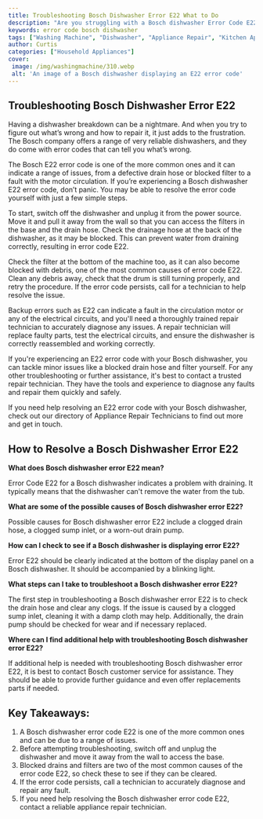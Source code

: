 ```yaml
---
title: Troubleshooting Bosch Dishwasher Error E22 What to Do
description: "Are you struggling with a Bosch dishwasher Error Code E22 Learn how to diagnose the issue and what to do to restore its function in this guide"
keywords: error code bosch dishwasher
tags: ["Washing Machine", "Dishwasher", "Appliance Repair", "Kitchen Appliances", "Clean Appliance", "Appliance Brand"]
author: Curtis
categories: ["Household Appliances"]
cover: 
 image: /img/washingmachine/310.webp
 alt: 'An image of a Bosch dishwasher displaying an E22 error code'
---
```

## Troubleshooting Bosch Dishwasher Error E22
Having a dishwasher breakdown can be a nightmare. And when you try to figure out what’s wrong and how to repair it, it just adds to the frustration. The Bosch company offers a range of very reliable dishwashers, and they do come with error codes that can tell you what’s wrong.

The Bosch E22 error code is one of the more common ones and it can indicate a range of issues, from a defective drain hose or blocked filter to a fault with the motor circulation. If you’re experiencing a Bosch dishwasher E22 error code, don’t panic. You may be able to resolve the error code yourself with just a few simple steps.

To start, switch off the dishwasher and unplug it from the power source. Move it and pull it away from the wall so that you can access the filters in the base and the drain hose. Check the drainage hose at the back of the dishwasher, as it may be blocked. This can prevent water from draining correctly, resulting in error code E22.

Check the filter at the bottom of the machine too, as it can also become blocked with debris, one of the most common causes of error code E22. Clean any debris away, check that the drum is still turning properly, and retry the procedure. If the error code persists, call for a technician to help resolve the issue.

Backup errors such as E22 can indicate a fault in the circulation motor or any of the electrical circuits, and you'll need a thoroughly trained repair technician to accurately diagnose any issues. A repair technician will replace faulty parts, test the electrical circuits, and ensure the dishwasher is correctly reassembled and working correctly.

If you're experiencing an E22 error code with your Bosch dishwasher, you can tackle minor issues like a blocked drain hose and filter yourself. For any other troubleshooting or further assistance, it's best to contact a trusted repair technician. They have the tools and experience to diagnose any faults and repair them quickly and safely. 

If you need help resolving an E22 error code with your Bosch dishwasher, check out our directory of Appliance Repair Technicians to find out more and get in touch.

## How to Resolve a Bosch Dishwasher Error E22

**What does Bosch dishwasher error E22 mean?**

Error Code E22 for a Bosch dishwasher indicates a problem with draining. It typically means that the dishwasher can't remove the water from the tub.

**What are some of the possible causes of Bosch dishwasher error E22?**

Possible causes for Bosch dishwasher error E22 include a clogged drain hose, a clogged sump inlet, or a worn-out drain pump.

**How can I check to see if a Bosch dishwasher is displaying error E22?**

Error E22 should be clearly indicated at the bottom of the display panel on a Bosch dishwasher. It should be accompanied by a blinking light.

**What steps can I take to troubleshoot a Bosch dishwasher error E22?**

The first step in troubleshooting a Bosch dishwasher error E22 is to check the drain hose and clear any clogs. If the issue is caused by a clogged sump inlet, cleaning it with a damp cloth may help. Additionally, the drain pump should be checked for wear and if necessary replaced.

**Where can I find additional help with troubleshooting Bosch dishwasher error E22?**

If additional help is needed with troubleshooting Bosch dishwasher error E22, it is best to contact Bosch customer service for assistance. They should be able to provide further guidance and even offer replacements parts if needed.

## Key Takeaways:
1. A Bosch dishwasher error code E22 is one of the more common ones and can be due to a range of issues.
2. Before attempting troubleshooting, switch off and unplug the dishwasher and move it away from the wall to access the base.
3. Blocked drains and filters are two of the most common causes of the error code E22, so check these to see if they can be cleared.
4. If the error code persists, call a technician to accurately diagnose and repair any fault.
5. If you need help resolving the Bosch dishwasher error code E22, contact a reliable appliance repair technician.
